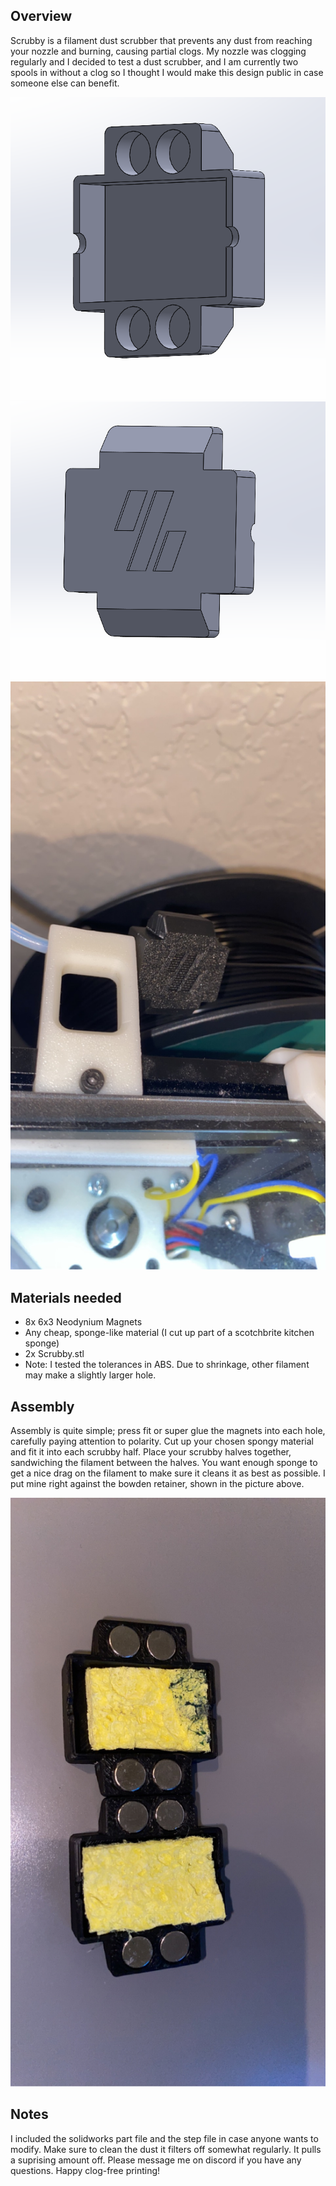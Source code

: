 <h2>Overview</h2>
  
Scrubby is a filament dust scrubber that prevents any dust from reaching your nozzle and burning, causing partial clogs. My nozzle was clogging regularly and I 
decided to test a dust scrubber, and I am currently two spools in without a clog so I thought I would make this design public in case someone else can benefit.

![](./images/front.PNG)
![](./images/back.PNG)
![](./images/irl.JPG)


<h2>Materials needed</h2>
  
* 8x 6x3 Neodynium Magnets
* Any cheap, sponge-like material (I cut up part of a scotchbrite kitchen sponge)
* 2x Scrubby.stl
* Note: I tested the tolerances in ABS. Due to shrinkage, other filament may make a slightly larger hole.

<h2>Assembly</h2>

Assembly is quite simple; press fit or super glue the magnets into each hole, carefully paying attention to polarity. Cut up your chosen spongy material and fit
it into each scrubby half. Place your scrubby halves together, sandwiching the filament between the halves. You want enough sponge to get a nice drag on the filament
to make sure it cleans it as best as possible. I put mine right against the bowden retainer, shown in the picture above.

![](./images/built.JPG)

<h2>Notes</h2>

I included the solidworks part file and the step file in case anyone wants to modify. Make sure to clean the dust it filters off somewhat regularly. It pulls a suprising
amount off. Please message me on discord if you have any questions. Happy clog-free printing!

